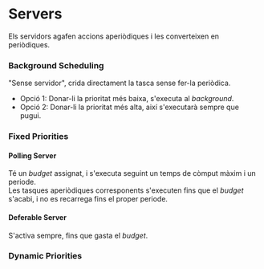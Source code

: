 # Servers

Els servidors agafen accions aperiòdiques i les converteixen en periòdiques.

### Background Scheduling
"Sense servidor", crida directament la tasca sense fer-la periòdica.

- Opció 1: Donar-li la prioritat més baixa, s'executa al _background_.
- Opció 2: Donar-li la prioritat més alta, així s'executarà sempre que pugui.

### Fixed Priorities
#### Polling Server
Té un _budget_ assignat, i s'executa seguint un temps de còmput màxim i un periode.  
Les tasques aperiòdiques corresponents s'executen fins que el _budget_ s'acabi, i no es recarrega fins el proper periode. 

#### Deferable Server
S'activa sempre, fins que gasta el _budget_.

### Dynamic Priorities
